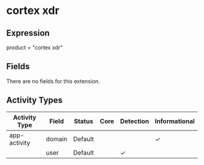 cortex xdr
==========

Expression
----------

product = "cortex xdr"

Fields
------

There are no fields for this extension.

Activity Types
--------------

| Activity Type | Field  | Status  | Core | Detection | Informational |
| ------------- | ------ | ------- | ---- | --------- | ------------- |
| app-activity  | domain | Default |      |           | &#10003;      |
|               | user   | Default |      | &#10003;  |               |

